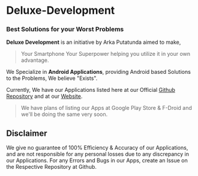 # Deluxe-Development
### Best Solutions for your Worst Problems

**Deluxe Development** is an initiative by Arka Putatunda aimed to make,
> Your Smartphone Your Superpower
helping you utilize it in your own advantage.


We Specialize in **Android Applications**, providing Android based Solutions to the Problems, We believe "Exists".


Currently, We have our Applications listed here at our Official [Github Repository](https://github.com/arkaputatundaofficial/Deluxe-Development) and at our [Website](https://deluxedevelopment.netlify.app/).

> We have plans of listing our Apps at Google Play Store & F-Droid and we'll be doing the same very soon.

## Disclaimer
We give no guarantee of 100% Efficiency & Accuracy of our Applications, and are not responsible for any personal losses due to any discrepancy in our Applications. For any Errors and Bugs in our Apps, create an Issue on the Respective Repository at Github. 